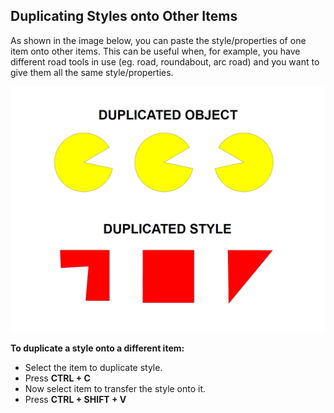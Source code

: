 ## Duplicating Styles onto Other Items

As shown in the image below, you can paste the style/properties of one item onto other items. This can be useful when, for example, you have different road tools in use (eg. road, roundabout, arc road) and you want to give them all the same style/properties.

![](./assets/Duplicate_Object_and_Duplicate_Style.png)

**To duplicate a style onto a different item:**

 - Select the item to duplicate style.
 - Press **CTRL + C**
 - Now select item to transfer the style onto it.
 - Press **CTRL + SHIFT + V**

